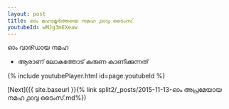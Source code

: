 ```yaml
---
layout: post
title: ഓം മഹാമൂർത്തയെ നമഹ ൧൦൮ ടൈംസ്
youtubeId: wMJg3mEXeaw
---
```

 
 
 ഓം വാര്ഡായ നമഹ 
 
 -  ആരാണ് ലോകത്തോട് കരുണ കാണിക്കുന്നത് 
 
  
 
  
 
 
 
 
 
 


{% include youtubePlayer.html id=page.youtubeId %}
 
[Next]({{ site.baseurl }}{% link  split2/_posts/2015-11-13-ഓം അപ്രമേയായ നമഹ ൧൦൮ ടൈംസ്.md%})
 

